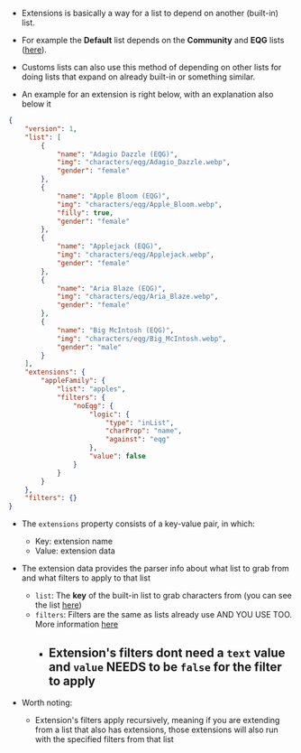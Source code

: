 * Extensions is basically a way for a list to depend on another (built-in) list.
* For example the **Default** list depends on the **Community** and **EQG** lists ([here](https://github.com/ponySmash/ponySmash/blob/master/src/Lists.ts#L19)).
* Customs lists can also use this method of depending on other lists for doing lists that expand on already built-in or something similar.

* An example for an extension is right below, with an explanation also below it
```json
{
    "version": 1,
    "list": [
        {
            "name": "Adagio Dazzle (EQG)",
            "img": "characters/eqg/Adagio_Dazzle.webp",
            "gender": "female"
        },
        {
            "name": "Apple Bloom (EQG)",
            "img": "characters/eqg/Apple_Bloom.webp",
            "filly": true,
            "gender": "female"
        },
        {
            "name": "Applejack (EQG)",
            "img": "characters/eqg/Applejack.webp",
            "gender": "female"
        },
        {
            "name": "Aria Blaze (EQG)",
            "img": "characters/eqg/Aria_Blaze.webp",
            "gender": "female"
        },
        {
            "name": "Big McIntosh (EQG)",
            "img": "characters/eqg/Big_McIntosh.webp",
            "gender": "male"
        }
    ],
    "extensions": {
        "appleFamily": {
            "list": "apples",
            "filters": {
                "noEqg": {
                    "logic": {
                        "type": "inList",
                        "charProp": "name",
                        "against": "eqg"
                    },
                    "value": false
                }
            }
        }
    },
    "filters": {}
}
```
* The `extensions` property consists of a key-value pair, in which:
    * Key: extension name
    * Value: extension data

* The extension data provides the parser info about what list to grab from and what filters to apply to that list
    * `list`: The **key** of the built-in list to grab characters from (you can see the list [here](https://github.com/ponySmash/ponySmash/blob/master/src/Lists.ts))
    * `filters`: Filters are the same as lists already use AND YOU USE TOO. More information [here](./Filters.md)
        * ## Extension's filters dont need a `text` value and `value` NEEDS to be `false` for the filter to apply

* Worth noting:
    * Extension's filters apply recursively, meaning if you are extending from a list that also has extensions, those extensions will also run with the specified filters from that list
